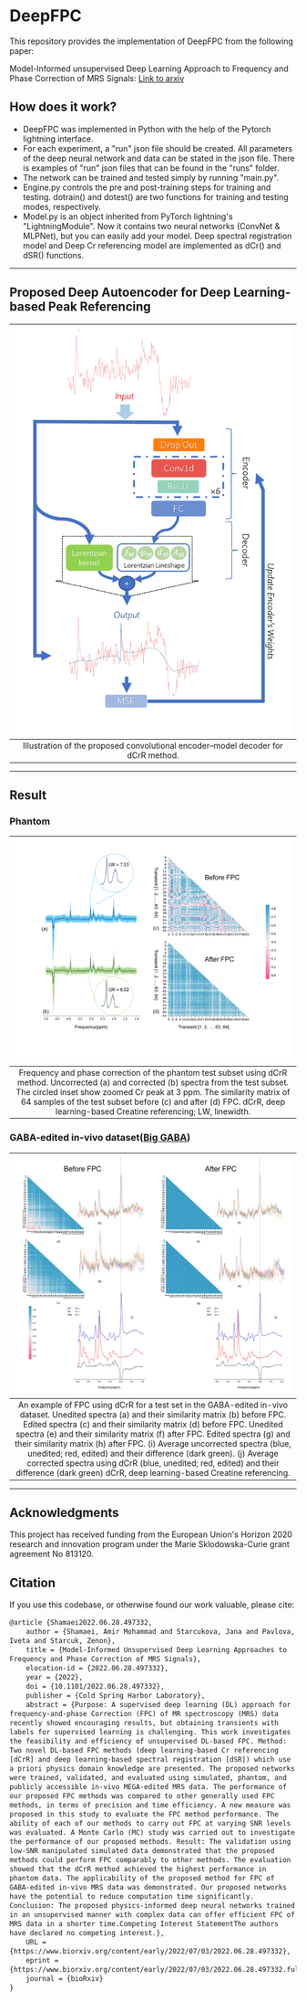 # DeepFPC
This repository provides the implementation of DeepFPC from the following paper:

Model-Informed unsupervised Deep Learning Approach to Frequency and Phase Correction of MRS Signals: [Link to arxiv](https://www.biorxiv.org/content/10.1101/2022.06.28.497332v1)

## How does it work?
- DeepFPC was implemented in Python with the help of the Pytorch lightning interface. 
- For each experiment, a "run" json file should be created. All parameters of the deep neural network and data can be stated in the json file.
There is examples of "run" json files that can be found in the "runs" folder.
- The network can be trained and tested simply by running "main.py". 
- Engine.py controls the pre and post-training steps for training and testing. dotrain() and dotest() are two functions for training and testing modes, respectively.
- Model.py is an object inherited from PyTorch lightning's "LightningModule". Now it contains two neural networks (ConvNet & MLPNet), but you can easily add your model. Deep spectral registration model and Deep Cr referencing model are implemented as dCr() and dSR() functions. 
------
## Proposed Deep Autoencoder for Deep Learning-based Peak Referencing
|![img_1.png](images/Figure%202.png)|
|:--:|
|Illustration of the proposed convolutional encoder–model decoder for dCrR method. |
------
## Result
### Phantom
|![img.png](images/Figure%205.png)|
|:--:|
|Frequency and phase correction of the phantom test subset using dCrR method. Uncorrected (a) and corrected (b) spectra from the test subset. The circled inset show zoomed Cr peak at 3 ppm. The similarity matrix of 64 samples of the test subset before (c) and after (d) FPC. dCrR, deep learning-based Creatine referencing; LW, linewidth.|
### GABA-edited in-vivo dataset([Big GABA](https://www.nitrc.org/projects/biggaba/))
|![img.png](images/Figure%207.png)|
|:--:|
|An example of FPC using dCrR for a test set in the GABA-edited in-vivo dataset. Unedited spectra (a) and their similarity matrix (b) before FPC. Edited spectra (c) and their similarity matrix (d) before FPC. Unedited spectra (e) and their similarity matrix (f) after FPC. Edited spectra (g) and their similarity matrix (h) after FPC. (i) Average uncorrected spectra (blue, unedited; red, edited) and their difference (dark green). (j) Average corrected spectra using dCrR (blue, unedited; red, edited) and their difference (dark green) dCrR, deep learning-based Creatine referencing.|
-----
## Acknowledgments
This project has received funding from the European Union's Horizon 2020 research and innovation program under the Marie Sklodowska-Curie grant agreement No 813120.

## Citation
If you use this codebase, or otherwise found our work valuable, please cite:
```
@article {Shamaei2022.06.28.497332,
	author = {Shamaei, Amir Mohammad and Starcukova, Jana and Pavlova, Iveta and Starcuk, Zenon},
	title = {Model-Informed Unsupervised Deep Learning Approaches to Frequency and Phase Correction of MRS Signals},
	elocation-id = {2022.06.28.497332},
	year = {2022},
	doi = {10.1101/2022.06.28.497332},
	publisher = {Cold Spring Harbor Laboratory},
	abstract = {Purpose: A supervised deep learning (DL) approach for frequency-and-phase Correction (FPC) of MR spectroscopy (MRS) data recently showed encouraging results, but obtaining transients with labels for supervised learning is challenging. This work investigates the feasibility and efficiency of unsupervised DL-based FPC. Method: Two novel DL-based FPC methods (deep learning-based Cr referencing [dCrR] and deep learning-based spectral registration [dSR]) which use a priori physics domain knowledge are presented. The proposed networks were trained, validated, and evaluated using simulated, phantom, and publicly accessible in-vivo MEGA-edited MRS data. The performance of our proposed FPC methods was compared to other generally used FPC methods, in terms of precision and time efficiency. A new measure was proposed in this study to evaluate the FPC method performance. The ability of each of our methods to carry out FPC at varying SNR levels was evaluated. A Monte Carlo (MC) study was carried out to investigate the performance of our proposed methods. Result: The validation using low-SNR manipulated simulated data demonstrated that the proposed methods could perform FPC comparably to other methods. The evaluation showed that the dCrR method achieved the highest performance in phantom data. The applicability of the proposed method for FPC of GABA-edited in-vivo MRS data was demonstrated. Our proposed networks have the potential to reduce computation time significantly. Conclusion: The proposed physics-informed deep neural networks trained in an unsupervised manner with complex data can offer efficient FPC of MRS data in a shorter time.Competing Interest StatementThe authors have declared no competing interest.},
	URL = {https://www.biorxiv.org/content/early/2022/07/03/2022.06.28.497332},
	eprint = {https://www.biorxiv.org/content/early/2022/07/03/2022.06.28.497332.full.pdf},
	journal = {bioRxiv}
}

```
